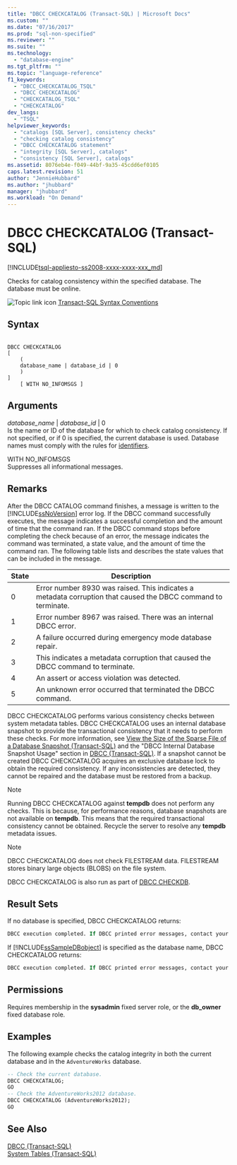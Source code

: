 ```yaml
---
title: "DBCC CHECKCATALOG (Transact-SQL) | Microsoft Docs"
ms.custom: ""
ms.date: "07/16/2017"
ms.prod: "sql-non-specified"
ms.reviewer: ""
ms.suite: ""
ms.technology: 
  - "database-engine"
ms.tgt_pltfrm: ""
ms.topic: "language-reference"
f1_keywords: 
  - "DBCC_CHECKCATALOG_TSQL"
  - "DBCC CHECKCATALOG"
  - "CHECKCATALOG_TSQL"
  - "CHECKCATALOG"
dev_langs: 
  - "TSQL"
helpviewer_keywords: 
  - "catalogs [SQL Server], consistency checks"
  - "checking catalog consistency"
  - "DBCC CHECKCATALOG statement"
  - "integrity [SQL Server], catalogs"
  - "consistency [SQL Server], catalogs"
ms.assetid: 8076eb4e-f049-44bf-9a35-45cdd6ef0105
caps.latest.revision: 51
author: "JennieHubbard"
ms.author: "jhubbard"
manager: "jhubbard"
ms.workload: "On Demand"
---
```

# DBCC CHECKCATALOG (Transact-SQL)
[!INCLUDE[tsql-appliesto-ss2008-xxxx-xxxx-xxx_md](../../includes/tsql-appliesto-ss2008-xxxx-xxxx-xxx-md.md)]

  Checks for catalog consistency within the specified database. The database must be online.  
  
 ![Topic link icon](../../database-engine/configure-windows/media/topic-link.gif "Topic link icon") [Transact-SQL Syntax Conventions](../../t-sql/language-elements/transact-sql-syntax-conventions-transact-sql.md)  
  
## Syntax  
  
```  
  
DBCC CHECKCATALOG   
[   
    (   
    database_name | database_id | 0  
    )  
]  
    [ WITH NO_INFOMSGS ]   
```  
  
## Arguments  
 *database_name* | *database_id* | 0  
 Is the name or ID of the database for which to check catalog consistency. If not specified, or if 0 is specified, the current database is used. Database names must comply with the rules for [identifiers](../../relational-databases/databases/database-identifiers.md).  
  
 WITH NO_INFOMSGS  
 Suppresses all informational messages.  
  
## Remarks  
After the DBCC CATALOG command finishes, a message is written to the [!INCLUDE[ssNoVersion](../../includes/ssnoversion-md.md)] error log. If the DBCC command successfully executes, the message indicates a successful completion and the amount of time that the command ran. If the DBCC command stops before completing the check because of an error, the message indicates the command was terminated, a state value, and the amount of time the command ran. The following table lists and describes the state values that can be included in the message.
  
|State|Description|  
|-----------|-----------------|  
|0|Error number 8930 was raised. This indicates a metadata corruption that caused the DBCC command to terminate.|  
|1|Error number 8967 was raised. There was an internal DBCC error.|  
|2|A failure occurred during emergency mode database repair.|  
|3|This indicates a metadata corruption that caused the DBCC command to terminate.|  
|4|An assert or access violation was detected.|  
|5|An unknown error occurred that terminated the DBCC command.|  
  
DBCC CHECKCATALOG performs various consistency checks between system metadata tables. DBCC CHECKCATALOG uses an internal database snapshot to provide the transactional consistency that it needs to perform these checks. For more information, see [View the Size of the Sparse File of a Database Snapshot &#40;Transact-SQL&#41;](../../relational-databases/databases/view-the-size-of-the-sparse-file-of-a-database-snapshot-transact-sql.md) and the "DBCC Internal Database Snapshot Usage" section in [DBCC &#40;Transact-SQL&#41;](../../t-sql/database-console-commands/dbcc-transact-sql.md).
If a snapshot cannot be created DBCC CHECKCATALOG acquires an exclusive database lock to obtain the required consistency. If any inconsistencies are detected, they cannot be repaired and the database must be restored from a backup.
  
> [!NOTE]  
>  Running DBCC CHECKCATALOG against **tempdb** does not perform any checks. This is because, for performance reasons, database snapshots are not available on **tempdb**. This means that the required transactional consistency cannot be obtained. Recycle the server to resolve any **tempdb** metadata issues.  
  
> [!NOTE]  
>  DBCC CHECKCATALOG does not check FILESTREAM data. FILESTREAM stores binary large objects (BLOBS) on the file system.  
  
DBCC CHECKCATALOG is also run as part of [DBCC CHECKDB](../../t-sql/database-console-commands/dbcc-checkdb-transact-sql.md).
  
## Result Sets  
If no database is specified, DBCC CHECKCATALOG returns:
  
```sql
DBCC execution completed. If DBCC printed error messages, contact your system administrator.  
```  
  
If [!INCLUDE[ssSampleDBobject](../../includes/sssampledbobject-md.md)] is specified as the database name, DBCC CHECKCATALOG returns:
  
```sql
DBCC execution completed. If DBCC printed error messages, contact your system administrator.  
```  
  
## Permissions  
 Requires membership in the **sysadmin** fixed server role, or the **db_owner** fixed database role.  
  
## Examples  
The following example checks the catalog integrity in both the current database and in the `AdventureWorks` database.
  
```sql
-- Check the current database.  
DBCC CHECKCATALOG;  
GO  
-- Check the AdventureWorks2012 database.  
DBCC CHECKCATALOG (AdventureWorks2012);  
GO  
```  
  
## See Also  
[DBCC &#40;Transact-SQL&#41;](../../t-sql/database-console-commands/dbcc-transact-sql.md)  
[System Tables &#40;Transact-SQL&#41;](../../relational-databases/system-tables/system-tables-transact-sql.md)
  
